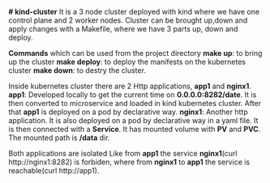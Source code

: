 **# kind-cluster**
It is a 3 node cluster deployed with kind where we have one control plane and 2 worker nodes. Cluster can be brought up,down and apply changes with a Makefile, where we have 3 parts up, down and deploy.

**Commands** which can be used from the project directory 
**make up**: to bring up the cluster 
**make deploy**: to deploy the manifests on the kubernetes cluster 
**make down**: to destry the cluster.

Inside kubernetes cluster there are 2 Http applications, **app1** and **nginx1**. 
**app1**: Developed locally to get the  current time on **0.0.0.0:8282/date**. It is then converted to microservice and loaded in kind kubernetes cluster. After that **app1** is deployed on a pod by declarative way. 
**nginx1**: Another http application. It is also deployed on a pod by declarative way in a yaml file. It is then connected with a **Service**. It has mounted volume with **PV** and **PVC**. The mounted path is **/data** dir.

Both applications are isolated
Like from **app1** the service **nginx1**(curl http://nginx1:8282) is forbiden, where from **nginx1** to **app1** the service is reachable(curl http://app1).
